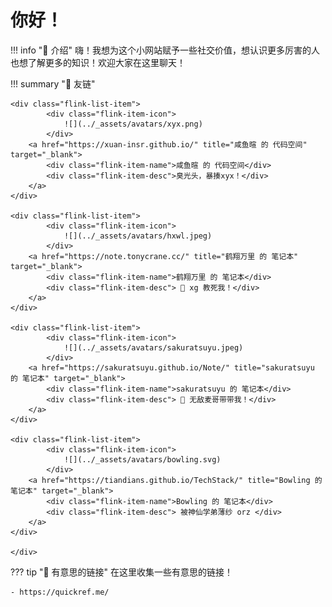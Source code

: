 # 你好！

!!! info "📜 介绍"
    嗨！我想为这个小网站赋予一些社交价值，想认识更多厉害的人也想了解更多的知识！欢迎大家在这里聊天！
    

!!! summary "🔗 友链"
    <div class="flink-list">

    <div class="flink-list-item">
            <div class="flink-item-icon">
                ![](../_assets/avatars/xyx.png)
            </div>
        <a href="https://xuan-insr.github.io/" title="咸鱼暄 的 代码空间" target="_blank">
            <div class="flink-item-name">咸鱼暄 的 代码空间</div>
            <div class="flink-item-desc">臭光头，暴揍xyx！</div>
        </a>
    </div>

    <div class="flink-list-item">
            <div class="flink-item-icon">
                ![](../_assets/avatars/hxwl.jpeg)
            </div>
        <a href="https://note.tonycrane.cc/" title="鹤翔万里 的 笔记本" target="_blank">
            <div class="flink-item-name">鹤翔万里 的 笔记本</div>
            <div class="flink-item-desc"> 🤤 xg 教死我！</div>
        </a>
    </div>

    <div class="flink-list-item">
            <div class="flink-item-icon">
                ![](../_assets/avatars/sakuratsuyu.jpeg)
            </div>
        <a href="https://sakuratsuyu.github.io/Note/" title="sakuratsuyu 的 笔记本" target="_blank">
            <div class="flink-item-name">sakuratsuyu 的 笔记本</div>
            <div class="flink-item-desc"> 🤤 无敌麦哥带带我！</div>
        </a>
    </div>

    <div class="flink-list-item">
            <div class="flink-item-icon">
                ![](../_assets/avatars/bowling.svg)
            </div>
        <a href="https://tiandians.github.io/TechStack/" title="Bowling 的 笔记本" target="_blank">
            <div class="flink-item-name">Bowling 的 笔记本</div>
            <div class="flink-item-desc"> 被神仙学弟薄纱 orz </div>
        </a>
    </div>

    </div>

??? tip "🔗 有意思的链接" 
    在这里收集一些有意思的链接！

    - https://quickref.me/
